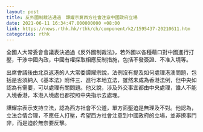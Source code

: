 ```yaml
---
layout: post
title: 反外國制裁法通過　譚耀宗冀西方社會注意中國政府立場
date: 2021-06-11 16:34:47.000000000 +08:00
link: https://news.rthk.hk/rthk/ch/component/k2/1595437-20210611.htm
categories: rthk
---
```


全國人大常委會會議表決通過《反外國制裁法》，若外國以各種藉口對中國進行打壓，干涉中國內政，中國有權採取相應反制措施，包括不發簽證、不准入境等。

出席會議後由北京返港的人大常委譚耀宗說，法例沒有提及如何處理港澳問題，包括是否須納入《基本法》附件三、進行本地立法，雖然未成為香港法例，但中央如認為有需要，可以處理有關問題。他又說，涉及外交事宜都由中央處理，誰人不能入境香港，本港入境處也都按照中央指示去處理。

譚耀宗表示支持立法，認為西方社會不公道，單方面壓迫是無理及不對。他認為，立法合情合理，不應任人打壓，希望西方社會注意到中國政府的立場，並非撩事鬥非，而是迫於無奈要反擊。
